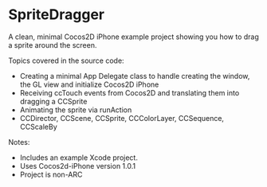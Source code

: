 SpriteDragger
=============

A clean, minimal Cocos2D iPhone example project showing you how to drag a sprite around the screen.

Topics covered in the source code:

 * Creating a minimal App Delegate class to handle creating the window, the GL view and initialize Cocos2D iPhone
 * Receiving ccTouch events from Cocos2D and translating them into dragging a CCSprite
 * Animating the sprite via runAction
 * CCDirector, CCScene, CCSprite, CCColorLayer, CCSequence, CCScaleBy

Notes:

 * Includes an example Xcode project.
 * Uses Cocos2d-iPhone version 1.0.1
 * Project is non-ARC
